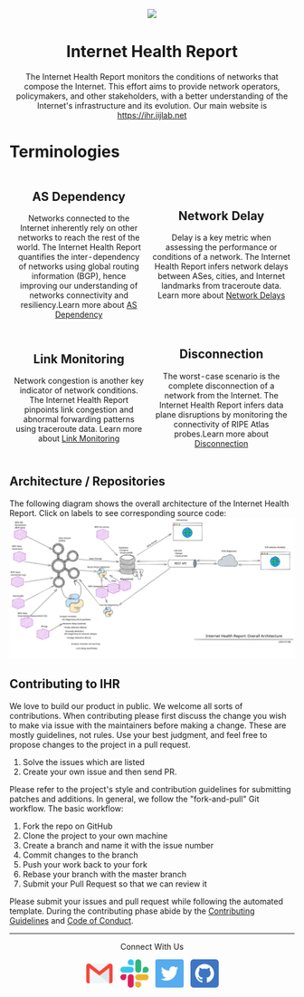 <p align="center"><img src="https://avatars.githubusercontent.com/u/40665700?s=200&v=4" height="150"></p>
<h1 align="center">Internet Health Report</h1>
<p align="center">
The Internet Health Report monitors the conditions of networks that compose the Internet. This effort aims to provide network operators, policymakers, and other stakeholders, with a better understanding of the Internet's infrastructure and its evolution. Our main website is <a href="https://ihr.iijlab.net">https://ihr.iijlab.net</a>
</p>

# Terminologies

<table border="0" style="display:contents">
 <tr>
   <!-- Network dependency -->
   <td width=500px><h2 align="center">AS Dependency</h3><p align="center"> Networks connected to the Internet inherently rely on other networks to reach the rest of the world. The Internet Health Report quantifies the inter-dependency of networks using global routing information (BGP), hence improving our understanding of networks connectivity and resiliency.Learn more about <a href="https://ihr.iijlab.net/ihr/en-us/documentation#AS_dependency">AS Dependency</a>
   </td>
  
  <!-- Network Delay -->
   <td width=500px><h2 align="center">Network Delay</h3><p align="center">Delay is a key metric when assessing the performance or conditions of a network. The Internet Health Report infers network delays between ASes, cities, and Internet landmarks from traceroute data. Learn more about <a href="https://ihr.iijlab.net/ihr/en-us/documentation#Network_delay">Network Delays</a>
</td>
    
 </tr>
  <tr></tr>
      <tr>
  <!-- Service Mesh Performance -->
 <td width=500px><h2 align="center"> Link Monitoring</h3><p align="center">Network congestion is another key indicator of network conditions. The Internet Health Report pinpoints link congestion and abnormal forwarding patterns using traceroute data. Learn more about <a href="https://ihr.iijlab.net/ihr/en-us/documentation#Delay_and_forwarding_anomalies">Link Monitoring</a>
</td>
  <!-- Service Mesh Patterns -->
   <td width=500px><h2 align="center"> Disconnection</h3><p align="center">The worst-case scenario is the complete disconnection of a network from the Internet. The Internet Health Report infers data plane disruptions by monitoring the connectivity of RIPE Atlas probes.Learn more about <a href="https://ihr.iijlab.net/ihr/en-us/documentation#Network_disconnections">Disconnection</td>
 </tr>
   <tr>
</table>

## Architecture / Repositories

The following diagram shows the overall architecture of the Internet Health Report. Click on labels to see corresponding source code:
<img src='https://raw.githubusercontent.com/InternetHealthReport/system-design/main/IHR_overall_diagram.svg'/>


## Contributing to IHR

We love to build our product in public. We welcome all sorts of contributions. When contributing please first discuss the change you wish to make via issue with the maintainers before making a change. These are mostly guidelines, not rules. Use your best judgment, and feel free to propose changes to the project in a pull request.

1. Solve the issues which are listed
2. Create your own issue and then send PR.

Please refer to the project's style and contribution guidelines for submitting patches and additions. In general, we follow the "fork-and-pull" Git workflow. The basic workflow:

1. Fork the repo on GitHub
2. Clone the project to your own machine
3. Create a branch and name it with the issue number
4. Commit changes to the branch
5. Push your work back to your fork
6. Rebase your branch with the master branch
7. Submit your Pull Request so that we can review it

Please submit your issues and pull request while following the automated template. During the contributing phase abide by the <a href="https://github.com/InternetHealthReport/.github/blob/main/CONTRIBUTING.md">Contributing Guidelines</a> and <a href="https://github.com/InternetHealthReport/.github/blob/main/CODE_OF_CONDUCT.md">Code of Conduct</a>.

---

<p align="center">Connect With Us</p>
<p align="center"> 
&nbsp; 
<a href="mailto:ihr-admin@iij-ii.co.jp"><img alt="email_logo" 
src="https://raw.githubusercontent.com/InternetHealthReport/.github/980ae67f8aa6e83511b3c70044b71c4e81e84ad3/icons/gmail-icon-ihr.svg" height="50" width="50"></a>
&nbsp;
<a href="https://join.slack.com/t/internethealthreport/shared_invite/zt-19d4e48py-~oirVwkINe01gTVEF3o4Kw"><img alt="slack_logo" 
src="https://raw.githubusercontent.com/InternetHealthReport/.github/980ae67f8aa6e83511b3c70044b71c4e81e84ad3/icons/slack-icon-ihr.svg" height="50" width="50"></a>
&nbsp;
<a href="https://twitter.com/ihr_alerts"><img alt="twitter_logo" 
src="https://raw.githubusercontent.com/InternetHealthReport/.github/980ae67f8aa6e83511b3c70044b71c4e81e84ad3/icons/twitter-icon-ihr.svg" height="50" width="50"></a>
&nbsp;
<a href="https://github.com/InternetHealthReport"><img alt="github_logo" 
src="https://raw.githubusercontent.com/InternetHealthReport/.github/980ae67f8aa6e83511b3c70044b71c4e81e84ad3/icons/github-icon-ihr-blue.svg"height="50" width="50"></a>
&nbsp;
